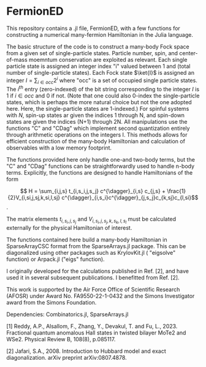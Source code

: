 # FermionED

This repository contains a .jl file, FermionED, with a few functions for constructing a numerical many-fermion Hamiltonian in the Julia language.

The basic structure of the code is to construct a many-body Fock space from a given set of single-particle states. Particle number, spin, and center-of-mass moemntum conservation are exploited as relevant. Each single particle state is assigned an integer index "i" valued between 1 and (total number of single-particle states). Each Fock state $\ket{I}$ is assigned an integer $I = \sum_{i \in occ} 2^i$ where "occ" is a set of occupied single particle states. The $i^{th}$ entry (zero-indexed) of the bit string corresponding to the integer $I$ is 1 if $i \in occ$ and 0 if not. (Note that one could also 0-index the single-particle states, which is perhaps the more natural choice but not the one adopted here. Here, the single-particle states are 1-indexed.) For spinful systems with $N$, spin-up states ar given the indices 1 through N, and spin-down states are given the indices (N+1) through 2N. All manipulations use the functions "C" and "CDag" which implement second quantization entirely through arithmetic operations on the integers I. This methods allows for efficient construction of the many-body Hamiltonian and calculation of observables with a low memory footprint. 

The functions provided here only handle one-and two-body terms, but the "C" and "CDag" functions can be straightforwardly used to handle n-body terms. Explicitly, the functions are designed to handle Hamiltonians of the form

$$ H = \sum_{i,j,s} t_{i,s_i,j,s_j} c^{\dagger}_{i,s} c_{j,s} + \frac{1}{2}V_{i,si,j,sj,k,si,l,sj} c^{\dagger}_{i,s_i}c^{\dagger}_{j,s_j}c_{k,sj}c_{l,si}$$.

The matrix elements $t_{i,s_i,j,s_j}$ and $V_{i,s_i,j,s_j,k,s_k,l,s_l}$ must be calculated externally for the physical Hamiltonian of interest.

The functions contained here build a many-body Hamiltonian in SparseArrayCSC format from the SparseArrays.jl package. This can be diagonalized using other packages such as KrylovKit.jl ( "eigsolve" function) or Arpack.jl ("eigs" function). 

I originally developed for the calculations published in Ref. [2], and have used it in several subsequent publications. I benefitted from Ref. [2].

This work is supported by the Air Force Office of Scientific Research (AFOSR) under Award No. FA9550-22-1-0432 and the Simons Investigator award from the Simons Foundation.

Dependencies: Combinatorics.jl, SparseArrays.jl

[1] Reddy, A.P., Alsallom, F., Zhang, Y., Devakul, T. and Fu, L., 2023. Fractional quantum anomalous Hall states in twisted bilayer MoTe2 and WSe2. Physical Review B, 108(8), p.085117.

[2] Jafari, S.A., 2008. Introduction to Hubbard model and exact diagonalization. arXiv preprint arXiv:0807.4878.